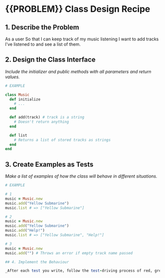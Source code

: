 # {{PROBLEM}} Class Design Recipe

## 1. Describe the Problem

As a user
So that I can keep track of my music listening
I want to add tracks I've listened to and see a list of them.

## 2. Design the Class Interface

_Include the initializer and public methods with all parameters and return values._

```ruby
# EXAMPLE

class Music
  def initialize
    # ...
  end

  def add(track) # track is a string
    # Doesn't return anything
  end

  def list
    # Returns a list of stored tracks as strings
  end
end
```

## 3. Create Examples as Tests

_Make a list of examples of how the class will behave in different situations._

```ruby
# EXAMPLE

# 1
music = Music.new
music.add("Yellow Submarine")
music.list # => ["Yellow Submarine"]

# 2
music = Music.new
music.add("Yellow Submarine")
music.add("Help!")
music.list # => ["Yellow Submarine", "Help!"]

# 3
music = Music.new
music.add("") # Throws an error if empty track name passed

## 4. Implement the Behaviour

_After each test you write, follow the test-driving process of red, green, refactor to implement the behaviour._